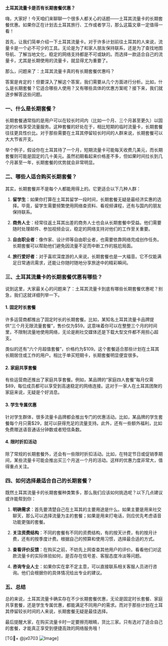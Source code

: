 **土耳其流量卡是否有长期套餐优惠？**

嗨，大家好！今天咱们来聊聊一个很多人都关心的话题——土耳其流量卡的长期套餐优惠。如果你正在计划去土耳其旅行、工作或者学习，那么这篇文章一定值得一看！

首先，让我们简单介绍一下土耳其流量卡。对于许多计划前往土耳其的人来说，流量卡是一个必不可少的工具。无论是为了和家人朋友保持联系，还是为了查找地图导航、了解当地文化，稳定的网络支持都是不可或缺的。而选择一款适合自己的流量卡，尤其是长期使用的流量卡，就显得尤为重要了。

那么，问题来了：土耳其流量卡真的有长期套餐优惠吗？

答案是肯定的！但要深入了解这个答案，我们需要从几个方面进行分析。比如，什么是长期套餐？它适合哪些人使用？又有哪些具体的优惠方案呢？接下来，我们就逐步解答这些问题。

### 一、什么是长期套餐？

长期套餐通常指的是用户可以在较长时间内（比如一个月、三个月甚至更久）以固定的价格享受流量服务。这种套餐的好处在于，相比短期的临时流量卡，长期套餐往往更具性价比。对于那些需要在土耳其停留较长时间的人群来说，长期套餐可以大大节省开支。

举个例子，假设你在土耳其待了一个月，短期流量卡可能每天收费几美元，而长期套餐则可能是固定的几十美元。虽然初期看起来价格差不多，但如果时间拉长到几个月甚至一年，长期套餐的优势就会非常明显。

### 二、哪些人适合购买长期套餐？

其实，长期套餐并不是每个人都能用得上的。它更适合以下几种人群：

1. **留学生**：如果你打算在土耳其留学一段时间，长期套餐无疑是最经济实惠的选择。毕竟，留学生需要频繁使用网络查资料、看视频课程，还有与国内的朋友保持联系。

2. **商务人士**：经常往返土耳其出差的商务人士也会从长期套餐中受益。他们需要随时处理邮件、参加视频会议，稳定的网络支持对他们的工作至关重要。

3. **自由职业者**：像作家、设计师等自由职业者，也需要依靠网络完成创作任务。长期套餐可以帮助他们避免因流量不足而中断工作的尴尬局面。

4. **旅行爱好者**：对于喜欢深度游的人来说，长期套餐也是一大福音。它不仅能满足日常通讯需求，还能让你随时随地分享旅途中的精彩瞬间。

### 三、土耳其流量卡的长期套餐优惠有哪些？

说到这里，大家最关心的问题来了：土耳其流量卡到底有哪些长期套餐优惠呢？别急，我们这就详细列举一下。

#### 1. 固定时长套餐

许多运营商都推出了固定时长的长期套餐。比如，某知名土耳其流量卡品牌提供“三个月无限流量套餐”，售价仅为$59。这意味着你可以在整整三个月的时间里，不限制流量地使用网络，无论是刷社交媒体还是下载大型文件都不用担心超支。

类似的还有“六个月超值套餐”，价格约为$109。这个套餐适合那些计划在土耳其长期居住或工作的用户。相比于单买短期卡，长期套餐明显便宜很多。

#### 2. 家庭共享套餐

有些运营商还推出了家庭共享套餐。例如，某品牌的“家庭四人套餐”每月仅需$89，每位成员都可以享受到高速稳定的网络连接。这对于一家人在土耳其团聚的家庭来说，无疑是个好消息。

#### 3. 学生专属优惠

针对学生群体，很多流量卡品牌都会推出专门的优惠活动。比如，某品牌的学生套餐每个月只需$29，就可以获得充足的流量支持。此外，还有一些额外福利，比如免费赠送语音通话分钟数或者短信条数。

#### 4. 限时折扣活动

除了常规的长期套餐外，还会有一些限时折扣活动。比如，在特定节日或促销季期间，某些流量卡可能会推出买三个月送一个月的活动。这样的优惠力度非常大，值得重点关注。

### 四、如何选择最适合自己的长期套餐？

既然土耳其流量卡的长期套餐种类繁多，那么我们应该如何挑选呢？以下几点建议或许能帮到你：

1. **明确需求**：首先要清楚自己在土耳其的主要用途是什么。如果主要是用来社交聊天，那么可以选择流量为主的套餐；如果是用来打电话，则应优先考虑语音功能更强的套餐。

2. **关注资费结构**：不同的套餐有不同的资费结构，有的按天计费，有的按月计费，还有的按季度计费。根据自己的预算和使用习惯，选择最合适的方式。

3. **查看评价反馈**：在购买之前，不妨先上网查查其他用户的评价。看看他们对这款流量卡的实际体验如何，是否存在信号差、客服态度冷淡等问题。

4. **咨询专业人士**：如果你实在拿不定主意，可以直接联系相关客服人员进行咨询。他们会根据你的具体情况给出专业的建议。

### 五、总结

总的来说，土耳其流量卡确实存在不少长期套餐优惠，无论是固定时长套餐、家庭共享套餐，还是学生专属优惠，都能满足不同用户的需求。而对于那些计划在土耳其停留较长时间的人来说，长期套餐无疑是最佳选择。

最后提醒大家，在购买流量卡时一定要擦亮眼睛，货比三家。只有选对了适合自己的套餐，才能真正享受到便捷高效的网络服务哦！

[TG💪+ @jx0703 ![Image](https://github.com/user-attachments/assets/dbca1d08-cadb-493c-b0ec-ad6f7a83f270)]